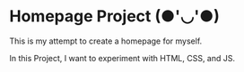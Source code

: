 # Homepage Project   (●'◡'●)

This is my attempt to create a homepage for myself.

In this Project, I want to experiment with HTML, CSS, and JS.
